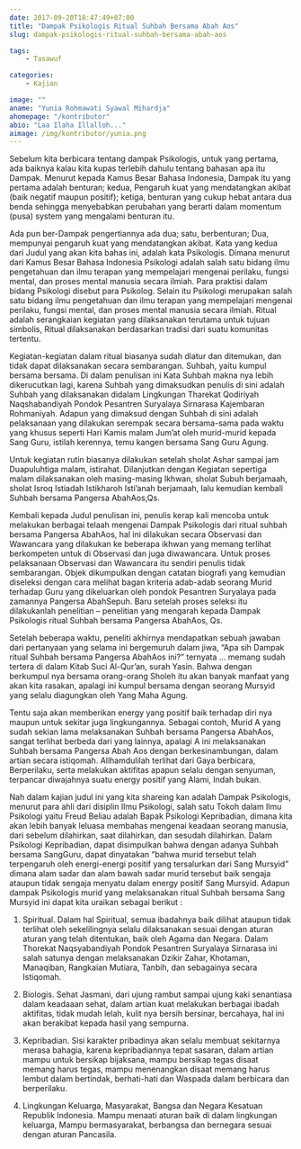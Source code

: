 ```yaml
---
date: 2017-09-20T18:47:49+07:00
title: "Dampak Psikologis Ritual Suhbah Bersama Abah Aos"
slug: dampak-psikologis-ritual-suhbah-bersama-abah-aos

tags:
    - Tasawuf

categories:
    - Kajian

image: ""
aname: "Yunia Rohmawati Syawal Mihardja"
ahomepage: "/kontributor"
abio: "Laa Ilaha Illalloh..."
aimage: /img/kontributor/yunia.png
---
```


Sebelum kita berbicara tentang dampak Psikologis, untuk yang pertama, ada baiknya kalau  kita kupas terlebih dahulu tentang bahasan apa itu Dampak. Menurut kepada Kamus Besar Bahasa Indonesia, Dampak itu yang pertama adalah benturan; kedua, Pengaruh kuat yang mendatangkan akibat (baik negatif maupun positif); ketiga, benturan yang cukup hebat antara dua benda sehingga menyebabkan perubahan yang berarti dalam momentum (pusa) system yang mengalami benturan itu. 

Ada pun ber-Dampak pengertiannya ada dua; satu, berbenturan; Dua, mempunyai pengaruh kuat yang mendatangkan akibat. Kata yang kedua dari Judul yang akan kita bahas ini, adalah kata Psikologis. Dimana menurut dari Kamus Besar Bahasa Indonesia Psikologi adalah salah satu bidang ilmu pengetahuan dan ilmu terapan yang mempelajari mengenai perilaku, fungsi mental, dan proses mental manusia secara ilmiah. Para praktisi dalam bidang Psikologi disebut para Psikolog. Selain itu Psikologi merupakan salah satu bidang ilmu pengetahuan dan ilmu terapan yang mempelajari mengenai perilaku, fungsi mental, dan proses mental manusia secara ilmiah. Ritual adalah serangkaian kegiatan yang dilaksanakan terutama untuk tujuan simbolis, Ritual dilaksanakan berdasarkan tradisi dari suatu komunitas tertentu. 

Kegiatan-kegiatan dalam ritual biasanya sudah diatur dan ditemukan, dan tidak dapat dilaksanakan secara sembarangan. Suhbah, yaitu kumpul bersama bersama. Di dalam penulisan ini Kata Suhbah makna nya lebih dikerucutkan lagi, karena Suhbah yang dimaksudkan penulis di sini adalah Suhbah yang dilaksanakan didalam Lingkungan Tharekat Qodiriyah Naqshabandiyah Pondok Pesantren Suryalaya Sirnarasa Kajembaran Rohmaniyah. Adapun yang dimaksud dengan Suhbah di sini adalah pelaksanaan yang dilakukan serempak secara bersama-sama pada waktu yang khusus seperti Hari Kamis malam Jum’at oleh murid-murid kepada Sang Guru, istilah kerennya, temu kangen bersama Sang Guru Agung. 

Untuk kegiatan rutin biasanya dilakukan setelah sholat Ashar sampai jam Duapuluhtiga malam, istirahat. Dilanjutkan dengan Kegiatan sepertiga malam dilaksanakan oleh masing-masing Ikhwan, sholat Subuh berjamaah, sholat Isroq Istiadah Istikharoh Isti’anah berjamaah, lalu kemudian kembali Suhbah bersama Pangersa AbahAos,Qs. 

Kembali kepada Judul penulisan ini, penulis kerap kali mencoba untuk melakukan berbagai telaah mengenai Dampak Psikologis dari ritual suhbah bersama Pangersa AbahAos, hal ini dilakukan secara Observasi dan Wawancara yang dilakukan ke beberapa ikhwan yang memang terlihat berkompeten untuk di Observasi dan juga diwawancara. Untuk proses pelaksanaan Observasi dan Wawancara itu sendiri penulis tidak sembarangan. Objek dikumpulkan dengan catatan biografi yang kemudian diseleksi dengan cara melihat bagan kriteria adab-adab seorang Murid terhadap Guru yang dikeluarkan oleh pondok Pesantren Suryalaya pada zamannya Pangersa AbahSepuh. Baru setelah proses seleksi itu dilakukanlah penelitian – penelitian yang mengarah kepada Dampak Psikologis ritual Suhbah bersama Pangersa AbahAos, Qs. 

Setelah beberapa waktu, peneliti akhirnya mendapatkan sebuah jawaban dari pertanyaan yang selama ini bergemuruh dalam jiwa, “Apa sih Dampak ritual Suhbah bersama Pangersa AbahAos ini?” ternyata … memang sudah tertera di dalam Kitab Suci Al-Qur’an, surah Yasin. Bahwa dengan berkumpul nya bersama orang-orang Sholeh itu akan banyak manfaat yang akan kita rasakan, apalagi ini kumpul bersama dengan seorang Mursyid yang selalu diagungkan oleh Yang Maha Agung. 

Tentu saja akan memberikan energy yang positif baik terhadap diri nya maupun untuk sekitar juga lingkungannya. Sebagai contoh, Murid A yang sudah sekian lama melaksanakan Suhbah bersama Pangersa AbahAos, sangat terlihat berbeda dari yang lainnya, apalagi A ini melaksanakan Suhbah bersama Pangersa Abah Aos dengan berkesinambungan, dalam artian secara istiqomah. Allhamdulilah terlihat dari Gaya berbicara, Berperilaku, serta melakukan aktifitas apapun selalu dengan senyuman, terpancar diwajahnya suatu energy positif yang Alami, Indah bukan. 

Nah dalam kajian judul ini yang kita shareing kan adalah Dampak Psikologis, menurut para ahli dari disiplin Ilmu Psikologi, salah satu Tokoh dalam Ilmu Psikologi yaitu Freud Beliau adalah Bapak Psikologi Kepribadian, dimana kita akan lebih banyak leluasa membahas mengenai keadaan seorang manusia, dari sebelum dilahirkan, saat dilahirkan, dan sesudah dilahirkan. Dalam Psikologi Kepribadian, dapat disimpulkan bahwa dengan adanya Suhbah bersama SangGuru, dapat dinyatakan “bahwa murid tersebut telah terpengaruh oleh energi-energi positif yang tersalurkan dari Sang Mursyid” dimana alam sadar dan alam bawah sadar murid tersebut baik sengaja ataupun tidak sengaja menyatu dalam energy positif Sang Mursyid. Adapun dampak Psikologis murid yang melaksanakan ritual Suhbah bersama Sang Mursyid ini dapat kita uraikan sebagai berikut : 
 

1. Spiritual. Dalam hal Spiritual, semua ibadahnya baik dilihat ataupun tidak terlihat oleh sekelilingnya selalu dilaksanakan sesuai dengan aturan aturan yang telah ditentukan, baik oleh Agama dan Negara. Dalam Thorekat Naqsyabandiyah Pondok Pesantren Suryalaya Sirnarasa ini salah satunya dengan melaksanakan Dzikir Zahar, Khotaman, Manaqiban, Rangkaian Mutiara, Tanbih, dan sebagainya secara Istiqomah.   

2. Biologis. Sehat Jasmani, dari ujung rambut sampai ujung kaki senantiasa dalam keadaaan sehat, dalam artian kuat melakukan berbagai ibadah aktifitas, tidak mudah lelah, kulit nya bersih bersinar, bercahaya, hal ini akan berakibat kepada hasil yang sempurna.

3. Kepribadian. Sisi karakter pribadinya akan selalu membuat sekitarnya merasa bahagia, karena kepribadiannya tepat sasaran, dalam artian mampu untuk bersikap bijaksana, mampu bersikap tegas disaat memang harus tegas, mampu menenangkan disaat memang harus lembut dalam bertindak, berhati-hati dan Waspada dalam berbicara dan berperilaku.
    
 4. Lingkungan Keluarga, Masyarakat, Bangsa dan Negara Kesatuan Republik Indonesia. Mampu menaati aturan baik di dalam lingkungan keluarga, Mampu bermasyarakat, berbangsa dan bernegara sesuai dengan aturan Pancasila.
